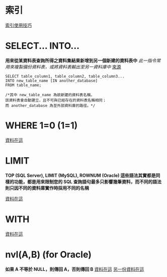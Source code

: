 # 索引

[索引使用技巧](http://jackyshih.pixnet.net/blog/post/5839238-sql-server-index%E6%9E%B6%E6%A7%8B%E8%AE%80%E5%BE%8C%E5%BF%83%E5%BE%97)


# SELECT... INTO...
**用來從某資料表查詢所得之資料集結果新增到另一個新建的資料表中**
*此一指令常用來複製備份資料表，或將資料表輸出至另一資料庫中*
[來源](https://www.fooish.com/sql/select-into.html)

````
SELECT table_column1, table_column2, table_column3...
INTO new_table_name [IN another_database]
FROM table_name;

/*其中 new_table_name 為欲新建的資料表名稱，
該資料表會自動建立，且不可與已經存在的資料表名稱相同；
而 another_database 為至外部資料庫的路徑。*/
````

# WHERE 1=0 (1=1)
[資料在這](http://www.cnblogs.com/junyuz/archive/2011/03/10/1979646.html)


# LIMIT
**TOP (SQL Server), LIMIT (MySQL), ROWNUM (Oracle) 這些語法其實都是同樣的功能，都是用來限制您的 SQL 查詢語句最多只影響幾筆資料，而不同的語法則只因不同的資料庫實作時採用不同的名稱**

[資料在這](https://www.fooish.com/sql/top-limit-rownum.html)

# WITH
[資料在這](http://ysde.blogspot.tw/2009/05/sql-with.html)


# nvl(A,B) (for Oracle)
**如果 A 不等於 NULL，則傳回 A，否則傳回 B**
[資料在這](https://dotblogs.com.tw/teng1026/2011/11/23/59221)
[另一份資料在這](http://pclevin.blogspot.tw/2014/05/oracle-sql-nvl-null.html)